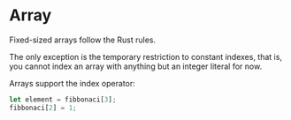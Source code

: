# Array

Fixed-sized arrays follow the Rust rules.

The only exception is the temporary restriction to constant indexes, that is,
you cannot index an array with anything but an integer literal for now.

Arrays support the index operator:

```rust
let element = fibbonaci[3];
fibbonaci[2] = 1;
```
